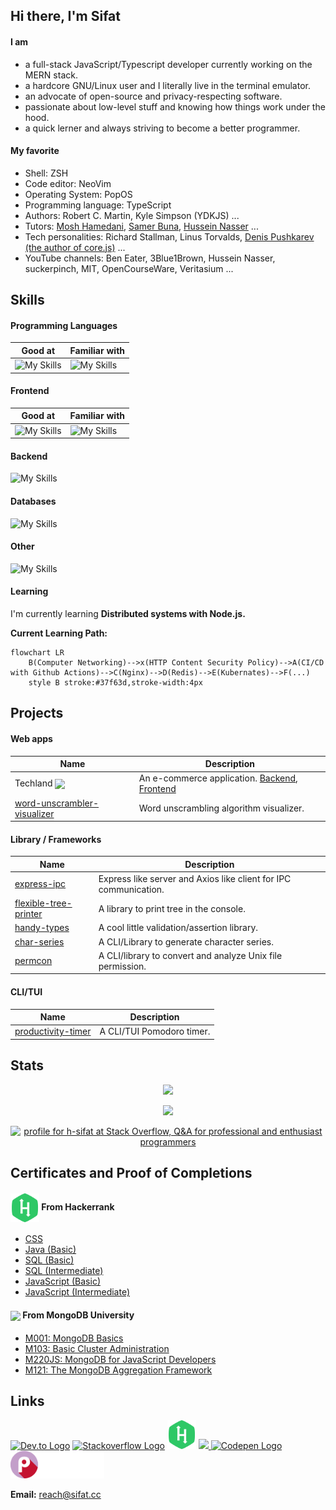 ## Hi there, I'm Sifat

#### I am

- a full-stack JavaScript/Typescript developer currently working on the MERN
  stack.
- a hardcore GNU/Linux user and I literally live in the terminal emulator.
- an advocate of open-source and privacy-respecting software.
- passionate about low-level stuff and knowing how things work under the hood.
- a quick lerner and always striving to become a better programmer.

#### My favorite

- Shell: ZSH
- Code editor: NeoVim
- Operating System: PopOS
- Programming language: TypeScript
- Authors: Robert C. Martin, Kyle Simpson (YDKJS) ...
- Tutors: [Mosh Hamedani](https://codewithmosh.com),
  [Samer Buna](https://samer.dev/),
  [Hussein Nasser](https://www.youtube.com/c/HusseinNasser-software-engineering/videos)
  ...
- Tech personalities: Richard Stallman, Linus Torvalds,
  [Denis Pushkarev (the author of core.js)](https://github.com/zloirock) ...
- YouTube channels: Ben Eater, 3Blue1Brown, Hussein Nasser, suckerpinch, MIT,
  OpenCourseWare, Veritasium ...

## Skills

#### Programming Languages

| **Good at**                                                    | **Familiar with**                                                 |
| -------------------------------------------------------------- | ----------------------------------------------------------------- |
| ![My Skills](https://skillicons.dev/icons?i=js,ts&theme=light) | ![My Skills](https://skillicons.dev/icons?i=java,cpp&theme=light) |

#### Frontend

| **Good at**                                                             | **Familiar with**                                                        |
| ----------------------------------------------------------------------- | ------------------------------------------------------------------------ |
| ![My Skills](https://skillicons.dev/icons?i=html,css,react&theme=light) | ![My Skills](https://skillicons.dev/icons?i=redux,bootstrap&theme=light) |

#### Backend

![My Skills](https://skillicons.dev/icons?i=nodejs,express&theme=light)

#### Databases

![My Skills](https://skillicons.dev/icons?i=mongo,mysql,sqlite&theme=light)

#### Other

![My Skills](https://skillicons.dev/icons?i=linux,neovim,git,docker,jest,webpack,md,regex,github&theme=light)

#### Learning

I'm currently learning **Distributed systems with Node.js.**

**Current Learning Path:**

```mermaid
flowchart LR
    B(Computer Networking)-->x(HTTP Content Security Policy)-->A(CI/CD with Github Actions)-->C(Nginx)-->D(Redis)-->E(Kubernates)-->F(...)
    style B stroke:#37f63d,stroke-width:4px
```

## Projects

#### Web apps

| Name                                                                                                          | Description                                                                                                                                 |
| ------------------------------------------------------------------------------------------------------------- | ------------------------------------------------------------------------------------------------------------------------------------------- |
| Techland <img src="https://img.shields.io/badge/-Work%20In%20Progress-green" style="vertical-align: middle;"> | An e-commerce application. [Backend](https://github.com/h-sifat/techland-backend), [Frontend](https://github.com/h-sifat/techland-frontend) |
| [word-unscrambler-visualizer](https://github.com/h-sifat/word-unscrambler-visualizer)                         | Word unscrambling algorithm visualizer.                                                                                                     |

#### Library / Frameworks

| Name                                                                      | Description                                                      |
| ------------------------------------------------------------------------- | ---------------------------------------------------------------- |
| [express-ipc](https://github.com/h-sifat/express-ipc)                     | Express like server and Axios like client for IPC communication. |
| [flexible-tree-printer](https://github.com/h-sifat/flexible-tree-printer) | A library to print tree in the console.                          |
| [handy-types](https://github.com/h-sifat/handy-types)                     | A cool little validation/assertion library.                      |
| [char-series](https://github.com/h-sifat/char-series)                     | A CLI/Library to generate character series.                      |
| [permcon](https://github.com/h-sifat/permcon)                             | A CLI/library to convert and analyze Unix file permission.       |

#### CLI/TUI

| Name                                                                | Description               |
| ------------------------------------------------------------------- | ------------------------- |
| [productivity-timer](https://github.com/h-sifat/productivity-timer) | A CLI/TUI Pomodoro timer. |

## Stats

<p align="center" />
  <img src="https://github-readme-stats.vercel.app/api?username=h-sifat&show_icons=true">
</p>
<p align="center" />
  <img src="https://streak-stats.demolab.com/?user=h-sifat">
</p>

<p align="center" />
  <a href="https://stackoverflow.com/users/15236761/h-sifat"><img src="https://stackoverflow.com/users/flair/15236761.png" width="208" height="58" alt="profile for h-sifat at Stack Overflow, Q&amp;A for professional and enthusiast programmers" title="profile for h-sifat at Stack Overflow, Q&amp;A for professional and enthusiast programmers"></a>
</p>

## Certificates and Proof of Completions

#### <img src="./icons/hackerrank.svg" width="46" style="vertical-align: middle;"> From Hackerrank

- [CSS](https://www.hackerrank.com/certificates/5d01560a9bc9)
- [Java (Basic)](https://www.hackerrank.com/certificates/ccaf966b531e)
- [SQL (Basic)](https://www.hackerrank.com/certificates/44c726764424)
- [SQL (Intermediate)](https://www.hackerrank.com/certificates/827fc4125e99)
- [JavaScript (Basic)](https://www.hackerrank.com/certificates/843abaabbb1a)
- [JavaScript (Intermediate)](https://www.hackerrank.com/certificates/269d60e8ef07)

#### <img src="https://skillicons.dev/icons?i=mongo" width="46" style="vertical-align: middle;"> From MongoDB University

- [M001: MongoDB Basics](https://ti-user-certificates.s3.amazonaws.com/ae62dcd7-abdc-4e90-a570-83eccba49043/ce591601-0dd0-5548-b66b-9e900465c37e-sifat-hossain-67fdfc32-e94e-5c93-9e34-8d931aec9075-certificate.pdf)
- [M103: Basic Cluster Administration](https://ti-user-certificates.s3.amazonaws.com/ae62dcd7-abdc-4e90-a570-83eccba49043/ce591601-0dd0-5548-b66b-9e900465c37e-sifat-hossain-ebe6164d-7d9f-5d7e-a3fc-f1a8abc05d3d-certificate.pdf)
- [M220JS: MongoDB for JavaScript Developers](https://ti-user-certificates.s3.amazonaws.com/ae62dcd7-abdc-4e90-a570-83eccba49043/ce591601-0dd0-5548-b66b-9e900465c37e-sifat-hossain-65429619-20a3-5352-9128-944c94b1e0b5-certificate.pdf)
- [M121: The MongoDB Aggregation Framework](https://ti-user-certificates.s3.amazonaws.com/ae62dcd7-abdc-4e90-a570-83eccba49043/ce591601-0dd0-5548-b66b-9e900465c37e-sifat-hossain-3e86a87e-edf1-5431-aa9e-e6785dda2c0a-certificate.pdf)

## Links

[![Dev.to Logo](https://skillicons.dev/icons?i=devto&theme=light)](https://dev.to/h_sifat)
[![Stackoverflow Logo](https://skillicons.dev/icons?i=stackoverflow&theme=light)](https://stackoverflow.com/users/15236761/h-sifat)
<a href="https://hackerrank.com/h_sifat">
<img src="./icons/hackerrank.svg" width="46"></a>
<a href="https://www.npmjs.com/~h_sifat">
<img src="https://cdn.jsdelivr.net/gh/devicons/devicon/icons/npm/npm-original-wordmark.svg" width="55">
</a>
[![Codepen Logo](https://skillicons.dev/icons?i=codepen&theme=light)](https://codepen.io/h-sifat/)
<a href="https://play.picoctf.org/users/h_sifat">
<img src="./icons/picoctf.svg" width="150">
</a>

**Email:** reach@sifat.cc
